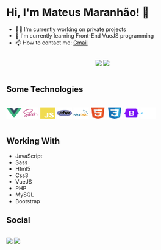 # Hi, I'm Mateus Maranhão! 👋

<ul>
    <li>👩‍💻 I'm currently working on private projects</li>
    <li>🧠 I'm currently learning Front-End VueJS programming</li>
    <li>📫 How to contact me: <a href="mailto:feradourada@gmail.com">Gmail</a></li>
</ul>

<div align="center"><br>
        <img height="160em" src="https://github-readme-stats.vercel.app/api?username=mateusmaranhao12&show_icons=true&theme=dracula&count_private=true" />
        <img height="160em" src="https://github-readme-stats.vercel.app/api/top-langs/?username=mateusmaranhao12&layout=compact&langs_count=6&theme=dracula" />
</div><br>

## Some Technologies

<div display="inline_block"><br>
    <img align="center" alt="VueJS" height="30" width="40" src="https://raw.githubusercontent.com/devicons/devicon/master/icons/vuejs/vuejs-original.svg"/>
    <img align="center" alt="SCSS" height="30" width="40" src="https://raw.githubusercontent.com/devicons/devicon/master/icons/sass/sass-original.svg"/>
    <img align="center" alt="Javascript" height="30" width="40" src="https://raw.githubusercontent.com/devicons/devicon/master/icons/javascript/javascript-plain.svg"/>
    <img align="center" alt="PHP" height="30" width="40" src="https://github.com/devicons/devicon/blob/master/icons/php/php-original.svg"/>
    <img align="center" alt="MySQL" height="30" width="40" src="https://github.com/devicons/devicon/blob/master/icons/mysql/mysql-original-wordmark.svg"/>
    <img align="center" alt="HTML" height="30" width="40" src="https://raw.githubusercontent.com/devicons/devicon/master/icons/html5/html5-original.svg"/>
    <img align="center" alt="CSS" height="30" width="40" src="https://raw.githubusercontent.com/devicons/devicon/master/icons/css3/css3-original.svg"/>
    <img align="center" alt="Bootstrap" height="30" width="40" src="https://github.com/devicons/devicon/blob/master/icons/bootstrap/bootstrap-original.svg"/>
    <img align="center" alt="TailwindCSS" height="30" width="40" src="https://github.com/devicons/devicon/blob/master/icons/tailwindcss/tailwindcss-original-wordmark.svg"/>
    
</div><br>

## Working With
<ul>
    <li>JavaScript</li>
    <li>Sass</li>
    <li>Html5</li>
    <li>Css3</li>
    <li>VueJS</li>
    <li>PHP</li>
    <li>MySQL</li>
    <li>Bootstrap</li>
</ul>
    
## Social

<div><br>
    <a href="https://instagram.com/mateus_maranhao12"><img src="https://img.shields.io/badge/Instagram-E4405F?style=for-the-badge&logo=instagram&logoColor=white"/></a>
    <a href="mailto:feradourada@gmail.com"><img src="https://img.shields.io/badge/Gmail-D14836?style=for-the-badge&logo=gmail&logoColor=white"/></a>
</div>
